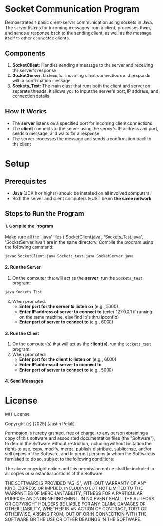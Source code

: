 # Socket Communication Program

Demonstrates a basic client-server communication using sockets in Java. The server listens for incoming messages from a client, processes them, and sends a response back to the sending client, as well as the message itself to other connected clients.

## Components
1. **SocketClient**: Handles sending a message to the server and receiving the server's response
2. **SocketServer**: Listens for incoming client connections and responds with a confirmation message
3. **Sockets_Test**: The main class that runs both the client and server on separate threads. It allows you to input the server's port, IP address, and connection details

## How It Works
- The **server** listens on a specified port for incoming client connections
- The **client** connects to the server using the server's IP address and port, sends a message, and waits for a response
- The server processes the message and sends a confirmation back to the client

# Setup
## Prerequisites
- **Java** (JDK 8 or higher) should be installed on all involved computers.
- Both the server and client computers MUST be on **the same network**

## **Steps to Run the Program**
#### 1. **Compile the Program**
Make sure all the '.java' files ('SocketClient.java', 'Sockets_Test.java', 'SocketServer.java') are in the same directory. Compile the program using the following command:
```bash
javac SocketClient.java Sockets_test.java SocketServer.java
```
#### 2. **Run the Server**
1. On the computer that will act as the **server**, run the `Sockets_test` program:
```bash
java Sockets_Test
```
2. When prompted:
   - **Enter port for the server to listen on** (e.g., 5000)
   - **Enter IP address of server to connect to** (enter 127.0.0.1 if running on the same machine, else find ip's thru ipconfig)
   - **Enter port of server to connect to** (e.g., 6000)
#### 3. **Run the Client**
1. On the computer(s) that will act as the **client(s)**, run the `Sockets_test` program:
2. When prompted:
   - **Enter port for the client to listen on** (e.g., 6000)
   - **Enter IP address of server to connect to**
   - **Enter port of server to connect to** (e.g., 5000)
#### 4. **Send Messages**

# License
MIT License

Copyright (c) [2025] [Justin Pelak]

Permission is hereby granted, free of charge, to any person obtaining a copy
of this software and associated documentation files (the "Software"), to deal
in the Software without restriction, including without limitation the rights
to use, copy, modify, merge, publish, distribute, sublicense, and/or sell
copies of the Software, and to permit persons to whom the Software is
furnished to do so, subject to the following conditions:

The above copyright notice and this permission notice shall be included in all
copies or substantial portions of the Software.

THE SOFTWARE IS PROVIDED "AS IS", WITHOUT WARRANTY OF ANY KIND, EXPRESS OR
IMPLIED, INCLUDING BUT NOT LIMITED TO THE WARRANTIES OF MERCHANTABILITY,
FITNESS FOR A PARTICULAR PURPOSE AND NONINFRINGEMENT. IN NO EVENT SHALL THE
AUTHORS OR COPYRIGHT HOLDERS BE LIABLE FOR ANY CLAIM, DAMAGES OR OTHER
LIABILITY, WHETHER IN AN ACTION OF CONTRACT, TORT OR OTHERWISE, ARISING FROM,
OUT OF OR IN CONNECTION WITH THE SOFTWARE OR THE USE OR OTHER DEALINGS IN THE
SOFTWARE.
